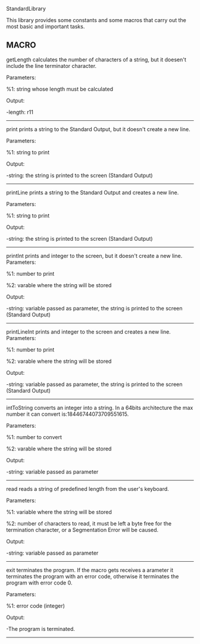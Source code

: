 StandardLibrary

This library provides some constants and some macros that carry out the most basic and important tasks.

MACRO
------------------------------------------------------------------------------------------------------------------
getLength calculates the number of characters of a string, but it doesen't include the line terminator character.

Parameters:

%1: string whose length must be calculated

Output:

-length: r11

------------------------------------------------------------------------------------------------------------------
print prints a string to the Standard Output, but it doesn't create a new line.

Parameters:

%1: string to print

Output:

-string: the string is printed to the screen (Standard Output)

------------------------------------------------------------------------------------------------------------------
printLine prints a string to the Standard Output and creates a new line.

Parameters:

%1: string to print

Output:

-string: the string is printed to the screen (Standard Output)

------------------------------------------------------------------------------------------------------------------
printInt prints and integer to the screen, but it doesn't create a new line.
Parameters:

%1: number to print

%2: varable where the string will be stored

Output:

-string: variable passed as parameter, the string is printed to the screen (Standard Output)

------------------------------------------------------------------------------------------------------------------
printLineInt prints and integer to the screen and creates a new line.
Parameters:

%1: number to print

%2: varable where the string will be stored

Output:

-string: variable passed as parameter, the string is printed to the screen (Standard Output)

-------------------------------------------------------------------------------------------------------------------
intToString converts an integer into a string.
In a 64bits architecture the max number it can convert is:18446744073709551615.

Parameters:

%1: number to convert

%2: varable where the string will be stored

Output:

-string: variable passed as parameter

-----------------------------------------------------------------------------------------------------------------
read reads a string of predefined length from the user's keyboard.

Parameters:

%1: variable where the string will be stored

%2: number of characters to read, it must be left a byte free for the termination character,
    or a Segmentation Error will be caused.

Output:

-string: variable passed as parameter

------------------------------------------------------------------------------------------------------------------
exit terminates the program.
If the macro gets receives a arameter it terminates the program with an error code, otherwise it terminates the
program with error code 0.

Parameters:

%1: error code (integer)

Output:

-The program is terminated. 

<hr>